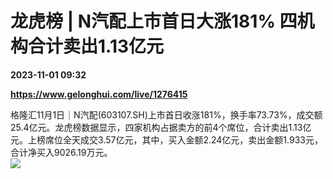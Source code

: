 # 龙虎榜 | N汽配上市首日大涨181% 四机构合计卖出1.13亿元

**2023-11-01 09:32**

**https://www.gelonghui.com/live/1276415**

格隆汇11月1日｜N汽配(603107.SH)上市首日收涨181%，换手率73.73%，成交额25.4亿元。龙虎榜数据显示，四家机构占据卖方的前4个席位，合计卖出1.13亿元。上榜席位全天成交3.57亿元，其中，买入金额2.24亿元，卖出金额1.933元，合计净买入9026.19万元。  
![](https://img5.gelonghui.com/live/5a5f9-47999565-978b-4c0f-9b9b-b3423e1dc86c.jpg)